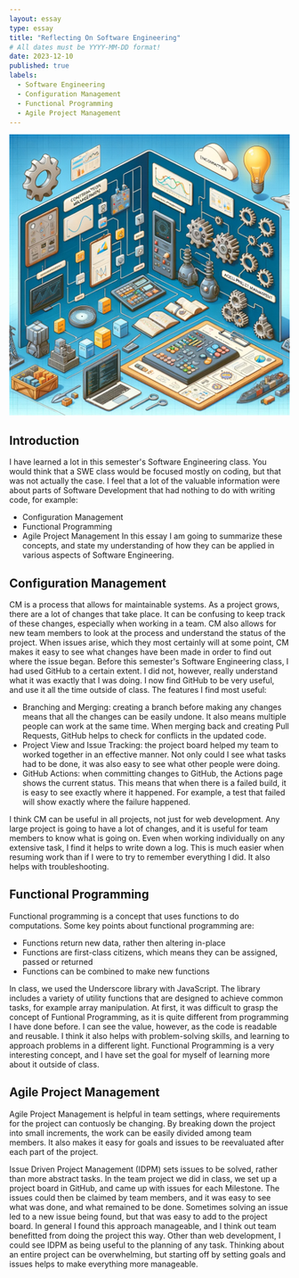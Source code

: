 ```yaml
---
layout: essay
type: essay
title: "Reflecting On Software Engineering"
# All dates must be YYYY-MM-DD format!
date: 2023-12-10
published: true
labels:
  - Software Engineering
  - Configuration Management
  - Functional Programming
  - Agile Project Management
---
```


<img width="800px" src="../img/reflections.png">

## Introduction
I have learned a lot in this semester's Software Engineering class. You would think that a SWE class would be focused mostly on coding, but that was not actually the case. I feel that a lot of the valuable information were about parts of Software Development that had nothing to do with writing code, for example:
- Configuration Management
- Functional Programming
- Agile Project Management
In this essay I am going to summarize these concepts, and state my understanding of how they can be applied in various aspects of Software Engineering.

## Configuration Management
CM is a process that allows for maintainable systems. As a project grows, there are a lot of changes that take place. It can be confusing to keep track of these changes, especially when working in a team. CM also allows for new team members to look at the process and understand the status of the project. When issues arise, which they most certainly will at some point, CM makes it easy to see what changes have been made in order to find out where the issue began.
Before this semester's Software Engineering class, I had used GitHub to a certain extent. I did not, however, really understand what it was exactly that I was doing. I now find GitHub to be very useful, and use it all the time outside of class. The features I find most useful:
- Branching and Merging: creating a branch before making any changes means that all the changes can be easily undone. It also means multiple people can work at the same time. When merging back and creating Pull Requests, GitHub helps to check for conflicts in the updated code.
- Project View and Issue Tracking: the project board helped my team to worked together in an effective manner. Not only could I see what tasks had to be done, it was also easy to see what other people were doing.
- GitHub Actions: when committing changes to GitHub, the Actions page shows the current status. This means that when there is a failed build, it is easy to see exactly where it happened. For example, a test that failed will show exactly where the failure happened.

I think CM can be useful in all projects, not just for web development. Any large project is going to have a lot of changes, and it is useful for team members to know what is going on. Even when working individually on any extensive task, I find it helps to write down a log. This is much easier when resuming work than if I were to try to remember everything I did. It also helps with troubleshooting.

## Functional Programming
Functional programming is a concept that uses functions to do computations. Some key points about functional programming are:
- Functions return new data, rather then altering in-place
- Functions are first-class citizens, which means they can be assigned, passed or returned
- Functions can be combined to make new functions

In class, we used the Underscore library with JavaScript. The library includes a variety of utility functions that are designed to achieve common tasks, for example array manipulation.
At first, it was difficult to grasp the concept of Funtional Programming, as it is quite different from programming I have done before. I can see the value, however, as the code is readable and reusable. I think it also helps with problem-solving skills, and learning to approach problems in a different light. Functional Programming is a very interesting concept, and I have set the goal for myself of learning more about it outside of class.

## Agile Project Management
Agile Project Management is helpful in team settings, where requirements for the project can contuosly be changing. By breaking down the project into small increments, the work can be easily divided among team members. It also makes it easy for goals and issues to be reevaluated after each part of the project.

Issue Driven Project Management (IDPM) sets issues to be solved, rather than more abstract tasks. In the team project we did in class, we set up a project board in GitHub, and came up with issues for each Milestone. The issues could then be claimed by team members, and it was easy to see what was done, and what remained to be done. Sometimes solving an issue led to a new issue being found, but that was easy to add to the project board. In general I found this approach manageable, and I think out team benefitted from doing the project this way. Other than web development, I could see IDPM as being useful to the planning of any task. Thinking about an entire project can be overwhelming, but starting off by setting goals and issues helps to make everything more manageable.
